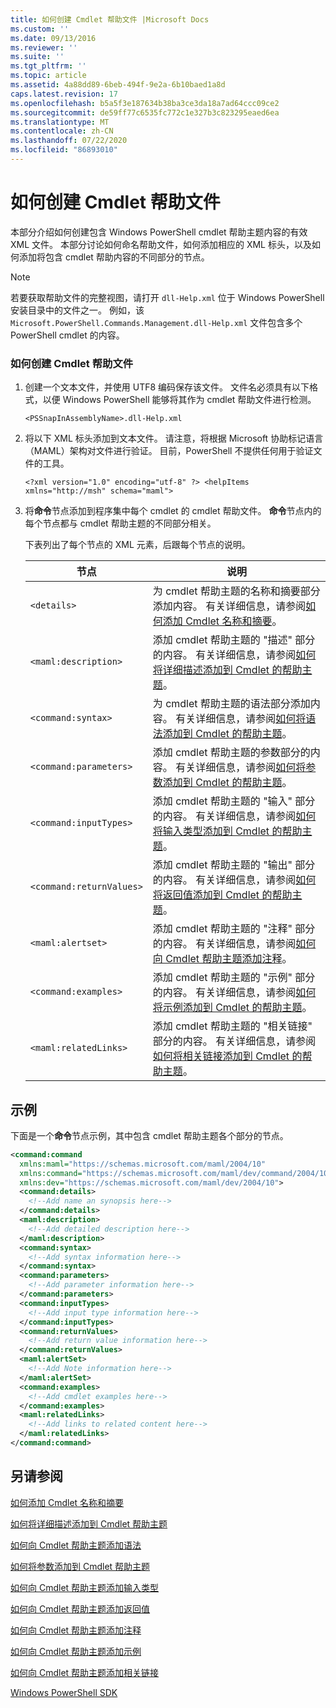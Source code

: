 ```yaml
---
title: 如何创建 Cmdlet 帮助文件 |Microsoft Docs
ms.custom: ''
ms.date: 09/13/2016
ms.reviewer: ''
ms.suite: ''
ms.tgt_pltfrm: ''
ms.topic: article
ms.assetid: 4a88dd89-6beb-494f-9e2a-6b10baed1a8d
caps.latest.revision: 17
ms.openlocfilehash: b5a5f3e187634b38ba3ce3da18a7ad64ccc09ce2
ms.sourcegitcommit: de59ff77c6535fc772c1e327b3c823295eaed6ea
ms.translationtype: MT
ms.contentlocale: zh-CN
ms.lasthandoff: 07/22/2020
ms.locfileid: "86893010"
---
```

# <a name="how-to-create-the-cmdlet-help-file"></a>如何创建 Cmdlet 帮助文件

本部分介绍如何创建包含 Windows PowerShell cmdlet 帮助主题内容的有效 XML 文件。 本部分讨论如何命名帮助文件，如何添加相应的 XML 标头，以及如何添加将包含 cmdlet 帮助内容的不同部分的节点。

> [!NOTE]
> 若要获取帮助文件的完整视图，请打开 `dll-Help.xml` 位于 Windows PowerShell 安装目录中的文件之一。 例如，该 `Microsoft.PowerShell.Commands.Management.dll-Help.xml` 文件包含多个 PowerShell cmdlet 的内容。

### <a name="how-to-create-a-cmdlet-help-file"></a>如何创建 Cmdlet 帮助文件

1. 创建一个文本文件，并使用 UTF8 编码保存该文件。 文件名必须具有以下格式，以便 Windows PowerShell 能够将其作为 cmdlet 帮助文件进行检测。

   `<PSSnapInAssemblyName>.dll-Help.xml`

1. 将以下 XML 标头添加到文本文件。 请注意，将根据 Microsoft 协助标记语言（MAML）架构对文件进行验证。 目前，PowerShell 不提供任何用于验证文件的工具。

   `<?xml version="1.0" encoding="utf-8" ?> <helpItems xmlns="http://msh" schema="maml">`

1. 将**命令**节点添加到程序集中每个 cmdlet 的 cmdlet 帮助文件。 **命令**节点内的每个节点都与 cmdlet 帮助主题的不同部分相关。

   下表列出了每个节点的 XML 元素，后跟每个节点的说明。

   |           节点           |                                                                                                     说明                                                                                                     |
   | ------------------------ | ------------------------------------------------------------------------------------------------------------------------------------------------------------------------------------------------------------------- |
   | `<details>`              | 为 cmdlet 帮助主题的名称和摘要部分添加内容。 有关详细信息，请参阅[如何添加 Cmdlet 名称和摘要](./how-to-add-the-cmdlet-name-and-synopsis-to-a-cmdlet-help-topic.md)。 |
   | `<maml:description>`     | 添加 cmdlet 帮助主题的 "描述" 部分的内容。 有关详细信息，请参阅[如何将详细描述添加到 Cmdlet 的帮助主题](./how-to-add-a-cmdlet-description.md)。                    |
   | `<command:syntax>`       | 为 cmdlet 帮助主题的语法部分添加内容。 有关详细信息，请参阅[如何将语法添加到 Cmdlet 的帮助主题](./how-to-add-syntax-to-a-cmdlet-help-topic.md)。                                  |
   | `<command:parameters>`   | 添加 cmdlet 帮助主题的参数部分的内容。 有关详细信息，请参阅[如何将参数添加到 Cmdlet 的帮助主题](./how-to-add-parameter-information.md)。                                  |
   | `<command:inputTypes>`   | 添加 cmdlet 帮助主题的 "输入" 部分的内容。 有关详细信息，请参阅[如何将输入类型添加到 Cmdlet 的帮助主题](./how-to-add-input-types-to-a-cmdlet-help-topic.md)。                        |
   | `<command:returnValues>` | 添加 cmdlet 帮助主题的 "输出" 部分的内容。 有关详细信息，请参阅[如何将返回值添加到 Cmdlet 的帮助主题](./how-to-add-return-values-to-a-cmdlet-help-topic.md)。                   |
   | `<maml:alertset>`        | 添加 cmdlet 帮助主题的 "注释" 部分的内容。 有关详细信息，请参阅[如何向 Cmdlet 帮助主题添加注释](./how-to-add-notes-to-a-cmdlet-help-topic.md)。                                      |
   | `<command:examples>`     | 添加 cmdlet 帮助主题的 "示例" 部分的内容。 有关详细信息，请参阅[如何将示例添加到 Cmdlet 的帮助主题](./how-to-add-examples-to-a-cmdlet-help-topic.md)。                            |
   | `<maml:relatedLinks>`    | 添加 cmdlet 帮助主题的 "相关链接" 部分的内容。 有关详细信息，请参阅[如何将相关链接添加到 Cmdlet 的帮助主题](./how-to-add-related-links-to-a-cmdlet-help-topic.md)。             |

## <a name="example"></a>示例

 下面是一个**命令**节点示例，其中包含 cmdlet 帮助主题各个部分的节点。

```xml
<command:command
  xmlns:maml="https://schemas.microsoft.com/maml/2004/10"
  xmlns:command="https://schemas.microsoft.com/maml/dev/command/2004/10"
  xmlns:dev="https://schemas.microsoft.com/maml/dev/2004/10">
  <command:details>
    <!--Add name an synopsis here-->
  </command:details>
  <maml:description>
    <!--Add detailed description here-->
  </maml:description>
  <command:syntax>
    <!--Add syntax information here-->
  </command:syntax>
  <command:parameters>
    <!--Add parameter information here-->
  </command:parameters>
  <command:inputTypes>
    <!--Add input type information here-->
  </command:inputTypes>
  <command:returnValues>
    <!--Add return value information here-->
  </command:returnValues>
  <maml:alertSet>
    <!--Add Note information here-->
  </maml:alertSet>
  <command:examples>
    <!--Add cmdlet examples here-->
  </command:examples>
  <maml:relatedLinks>
    <!--Add links to related content here-->
  </maml:relatedLinks>
</command:command>
```

## <a name="see-also"></a>另请参阅

 [如何添加 Cmdlet 名称和摘要](./how-to-add-the-cmdlet-name-and-synopsis-to-a-cmdlet-help-topic.md)

 [如何将详细描述添加到 Cmdlet 帮助主题](./how-to-add-a-cmdlet-description.md)

 [如何向 Cmdlet 帮助主题添加语法](./how-to-add-syntax-to-a-cmdlet-help-topic.md)

 [如何将参数添加到 Cmdlet 帮助主题](./how-to-add-parameter-information.md)

 [如何向 Cmdlet 帮助主题添加输入类型](./how-to-add-input-types-to-a-cmdlet-help-topic.md)

 [如何向 Cmdlet 帮助主题添加返回值](./how-to-add-return-values-to-a-cmdlet-help-topic.md)

 [如何向 Cmdlet 帮助主题添加注释](./how-to-add-notes-to-a-cmdlet-help-topic.md)

 [如何向 Cmdlet 帮助主题添加示例](./how-to-add-examples-to-a-cmdlet-help-topic.md)

 [如何向 Cmdlet 帮助主题添加相关链接](./how-to-add-related-links-to-a-cmdlet-help-topic.md)

 [Windows PowerShell SDK](../windows-powershell-reference.md)
